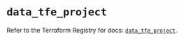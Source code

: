 # `data_tfe_project`

Refer to the Terraform Registry for docs: [`data_tfe_project`](https://registry.terraform.io/providers/hashicorp/tfe/0.62.0/docs/data-sources/project).
